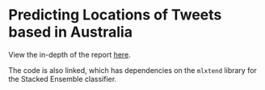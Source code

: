 Predicting Locations of Tweets based in Australia
===================
View the in-depth of the report [here](https://github.com/akiratwang/GeoTagging-Tweets/blob/master/NLP_Report.pdf).

The code is also linked, which has dependencies on the `mlxtend` library for the Stacked Ensemble classifier.
